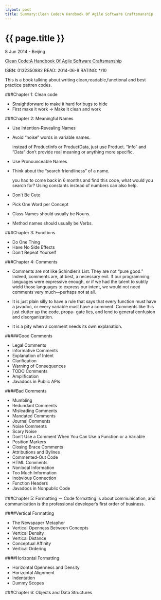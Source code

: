 ```yaml
---
layout: post
title: Summary:Clean Code:A Handbook Of Agile Software Craftsmanship
---
```


{{ page.title }}
================

<p class="meta">8 Jun 2014 - Beijing</p>


[Clean Code:A Handbook Of Agile Software Craftsmanship](http://amzn.com/0132350882)


ISBN: 0132350882 READ: 2014-06-8 RATING: */10

This is a book talking about writing clean,readable,functional and best practice pattren codes.


###Chapter 1: Clean code
- Straightforward to make it hard for bugs to hide
- First make it work -> Make it clean and work


###Chapter 2: Meaningful Names
- Use Intention-Revealing Names
- Avoid “noise” words in variable names. 

	Instead of ProductInfo or ProductData, just use Product. “Info” and “Data” don’t provide real meaning or anything more specific.

- Use Pronounceable Names
- Think about the “search friendliness” of a name. 

	you had to come back in 6 months and find this code, what would you search for? Using constants instead of numbers can also help. 

- Don't Be Cute
- Pick One Word per Concept
- Class Names should usually be Nouns.
- Method names should usually be Verbs.


###Chapter 3: Functions
- Do One Thing
- Have No Side Effects
- Don't Repeat Yourself

###Chapter 4: Comments
- Comments are not like Schindler’s List. They are not “pure good.” Indeed, comments are, at best, a necessary evil. If our programming languages were expressive enough, or if we had the talent to subtly wield those languages to express our intent, we would not need
comments very much—perhaps not at all.

- It is just plain silly to have a rule that says that every function must have a javadoc, or every variable must have a comment. Comments like this just clutter up the code, propa- gate lies, and lend to general confusion and disorganization.

- It is a pity when a comment needs its own explanation.

#####Good Comments
- Legal Comments
- Informative Comments
- Explanation of Intent
- Clarification
- Warning of Consequences
- TODO Comments
- Amplification
- Javadocs in Public APIs

####Bad Comments
- Mumbling
- Redundant Comments
- Misleading Comments
- Mandated Comments
- Journal Comments
- Noise Comments
- Scary Noise
- Don’t Use a Comment When You Can Use a Function or a Variable
- Position Markers
- Closing Brace Comments
- Attributions and Bylines
- Commented-Out Code
- HTML Comments
- Nonlocal Information
- Too Much Information
- Inobvious Connection
- Function Headers
- Javadocs in Nonpublic Code

###Chapter 5: Formatting
－ Code formatting is about communication, and communication is the professional developer’s first order of business.

####Vertical Formatting
- The Newspaper Metaphor
- Vertical Openness Between Concepts
- Vertical Density
- Vertical Distance
- Conceptual Affinity
- Vertical Ordering

####Horizontal Formatting
- Horizontal Openness and Density
- Horizontal Alignment
- Indentation
- Dummy Scopes

###Chapter 6: Objects and Data Structures


